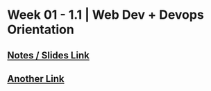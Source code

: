 # **Week 01 - 1.1 | Web Dev + Devops Orientation**

## [Notes / Slides Link](https://projects.100xdevs.com/tracks/web-orientation/Web-Dev---Devops-Orientation-1)
## [Another Link](https://petal-estimate-4e9.notion.site/Orientation-703d935ef4564fe1bc61e60e83f4c409)